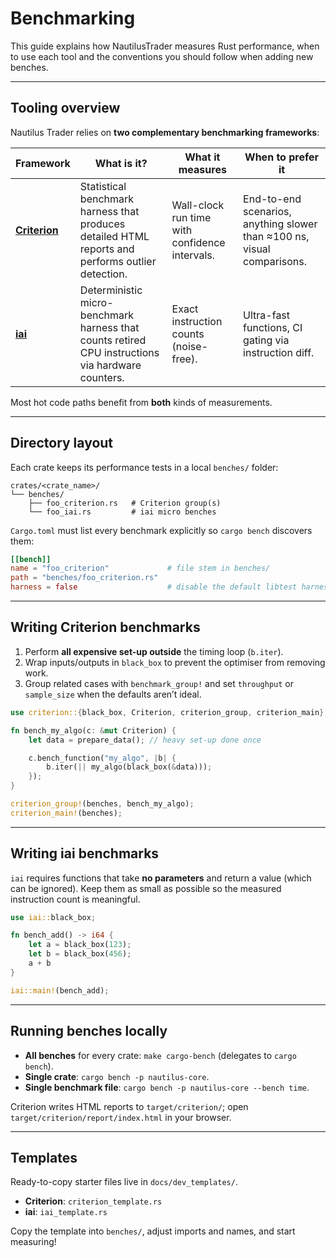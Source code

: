 # Benchmarking

This guide explains how NautilusTrader measures Rust performance, when to
use each tool and the conventions you should follow when adding new benches.

---

## Tooling overview

Nautilus Trader relies on **two complementary benchmarking frameworks**:

| Framework | What is it? | What it measures | When to prefer it |
|-----------|-------------|------------------|-------------------|
| [**Criterion**](https://docs.rs/criterion/latest/criterion/) | Statistical benchmark harness that produces detailed HTML reports and performs outlier detection. | Wall-clock run time with confidence intervals. | End-to-end scenarios, anything slower than ≈100 ns, visual comparisons. |
| [**iai**](https://docs.rs/iai/latest/iai/) | Deterministic micro-benchmark harness that counts retired CPU instructions via hardware counters. | Exact instruction counts (noise-free). | Ultra-fast functions, CI gating via instruction diff. |

Most hot code paths benefit from **both** kinds of measurements.

---

## Directory layout

Each crate keeps its performance tests in a local `benches/` folder:

```text
crates/<crate_name>/
└── benches/
    ├── foo_criterion.rs   # Criterion group(s)
    └── foo_iai.rs         # iai micro benches
```

`Cargo.toml` must list every benchmark explicitly so `cargo bench` discovers
them:

```toml
[[bench]]
name = "foo_criterion"             # file stem in benches/
path = "benches/foo_criterion.rs"
harness = false                    # disable the default libtest harness
```

---

## Writing Criterion benchmarks

1. Perform **all expensive set-up outside** the timing loop (`b.iter`).
2. Wrap inputs/outputs in `black_box` to prevent the optimiser from removing
   work.
3. Group related cases with `benchmark_group!` and set `throughput` or
   `sample_size` when the defaults aren’t ideal.

```rust
use criterion::{black_box, Criterion, criterion_group, criterion_main};

fn bench_my_algo(c: &mut Criterion) {
    let data = prepare_data(); // heavy set-up done once

    c.bench_function("my_algo", |b| {
        b.iter(|| my_algo(black_box(&data)));
    });
}

criterion_group!(benches, bench_my_algo);
criterion_main!(benches);
```

---

## Writing iai benchmarks

`iai` requires functions that take **no parameters** and return a value (which
can be ignored). Keep them as small as possible so the measured instruction
count is meaningful.

```rust
use iai::black_box;

fn bench_add() -> i64 {
    let a = black_box(123);
    let b = black_box(456);
    a + b
}

iai::main!(bench_add);
```

---

## Running benches locally

- **All benches** for every crate: `make cargo-bench` (delegates to `cargo bench`).
- **Single crate**: `cargo bench -p nautilus-core`.
- **Single benchmark file**: `cargo bench -p nautilus-core --bench time`.

Criterion writes HTML reports to `target/criterion/`; open `target/criterion/report/index.html` in your browser.

---

## Templates

Ready-to-copy starter files live in `docs/dev_templates/`.

- **Criterion**: `criterion_template.rs`
- **iai**: `iai_template.rs`

Copy the template into `benches/`, adjust imports and names, and start measuring!
